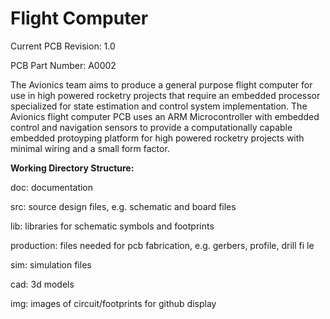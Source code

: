 <h1>Flight Computer</h1>

<p>Current PCB Revision: 1.0</p>
<p>PCB Part Number: A0002</p>

<p>The Avionics team aims to produce a general purpose flight computer 
 for use in high powered rocketry projects that require an embedded processor
specialized for state estimation and control system implementation. The Avionics
flight computer PCB uses an ARM Microcontroller with embedded control and 
navigation sensors to provide a computationally capable embedded protoyping 
platform for high powered rocketry projects with minimal wiring and a small
 form factor.</p>

<b>Working Directory Structure:</b>
 
 <p>
doc: documentation
    
src: source design files, e.g. schematic and board files
 
lib: libraries for schematic symbols and footprints
 
production: files needed for pcb fabrication, e.g. gerbers, profile, drill fi    le
 
 sim: simulation files 
  
 cad: 3d models
   
 img: images of circuit/footprints for github display 
 </p>

